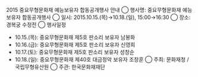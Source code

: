 2015 중요무형문화재 예능보유자 합동공개행사 안내
◯ 행사명: 중요무형문화재 예능보유자 합동공개행사
◯ 일시: 2015.10.15.(목)→10.18.(일), 15:00→16:30
◯ 장소: 경복궁 수정전
◯ 행사일정
  - 10.15.(목): 중요무형문화재 제5호 판소리 보유자 남봉화
  - 10.16.(금): 중요무형문화재 제5호 판소리 보유자 신영희
  - 10.17.(토): 중요무형문화재 제5호 판소리 보유자 성창순
  - 10.18.(일): 중요무형문화재 제40호 대금정악 보유자 조창훈
◯ 주최: 문화재청 / 국립무형유산원
◯ 주관: 한국문화재재단